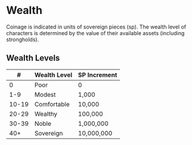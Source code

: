 # Wealth

Coinage is indicated in units of sovereign pieces (sp). The wealth level of characters is determined by the value of their available assets (including strongholds).

## Wealth Levels

|#|Wealth Level|SP Increment|
|---|---|---|
|0|Poor|0|
|1-9|Modest|1,000|
|10-19|Comfortable|10,000|
|20-29|Wealthy|100,000|
|30-39|Noble|1,000,000|
|40+|Sovereign|10,000,000|
